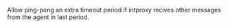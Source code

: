 Allow ping-pong an extra timeout period if intproxy recives other messages from the agent in last period.
